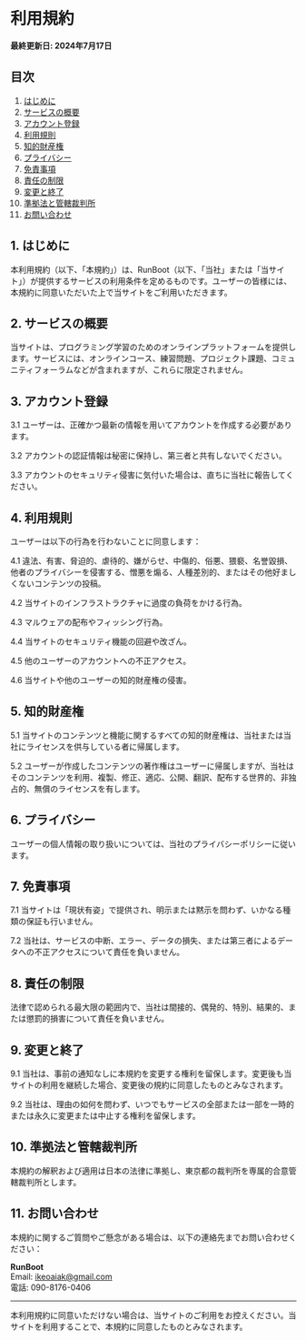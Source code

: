 # 利用規約

**最終更新日: 2024年7月17日**

## 目次
1. [はじめに](#1-はじめに)
2. [サービスの概要](#2-サービスの概要)
3. [アカウント登録](#3-アカウント登録)
4. [利用規則](#4-利用規則)
5. [知的財産権](#5-知的財産権)
6. [プライバシー](#6-プライバシー)
7. [免責事項](#7-免責事項)
8. [責任の制限](#8-責任の制限)
9. [変更と終了](#9-変更と終了)
10. [準拠法と管轄裁判所](#10-準拠法と管轄裁判所)
11. [お問い合わせ](#11-お問い合わせ)

## 1. はじめに

本利用規約（以下、「本規約」）は、RunBoot（以下、「当社」または「当サイト」）が提供するサービスの利用条件を定めるものです。ユーザーの皆様には、本規約に同意いただいた上で当サイトをご利用いただきます。

## 2. サービスの概要

当サイトは、プログラミング学習のためのオンラインプラットフォームを提供します。サービスには、オンラインコース、練習問題、プロジェクト課題、コミュニティフォーラムなどが含まれますが、これらに限定されません。

## 3. アカウント登録

3.1 ユーザーは、正確かつ最新の情報を用いてアカウントを作成する必要があります。

3.2 アカウントの認証情報は秘密に保持し、第三者と共有しないでください。

3.3 アカウントのセキュリティ侵害に気付いた場合は、直ちに当社に報告してください。

## 4. 利用規則

ユーザーは以下の行為を行わないことに同意します：

4.1 違法、有害、脅迫的、虐待的、嫌がらせ、中傷的、俗悪、猥褻、名誉毀損、他者のプライバシーを侵害する、憎悪を煽る、人種差別的、またはその他好ましくないコンテンツの投稿。

4.2 当サイトのインフラストラクチャに過度の負荷をかける行為。

4.3 マルウェアの配布やフィッシング行為。

4.4 当サイトのセキュリティ機能の回避や改ざん。

4.5 他のユーザーのアカウントへの不正アクセス。

4.6 当サイトや他のユーザーの知的財産権の侵害。

## 5. 知的財産権

5.1 当サイトのコンテンツと機能に関するすべての知的財産権は、当社または当社にライセンスを供与している者に帰属します。

5.2 ユーザーが作成したコンテンツの著作権はユーザーに帰属しますが、当社はそのコンテンツを利用、複製、修正、適応、公開、翻訳、配布する世界的、非独占的、無償のライセンスを有します。

## 6. プライバシー

ユーザーの個人情報の取り扱いについては、当社のプライバシーポリシーに従います。

## 7. 免責事項

7.1 当サイトは「現状有姿」で提供され、明示または黙示を問わず、いかなる種類の保証も行いません。

7.2 当社は、サービスの中断、エラー、データの損失、または第三者によるデータへの不正アクセスについて責任を負いません。

## 8. 責任の制限

法律で認められる最大限の範囲内で、当社は間接的、偶発的、特別、結果的、または懲罰的損害について責任を負いません。

## 9. 変更と終了

9.1 当社は、事前の通知なしに本規約を変更する権利を留保します。変更後も当サイトの利用を継続した場合、変更後の規約に同意したものとみなされます。

9.2 当社は、理由の如何を問わず、いつでもサービスの全部または一部を一時的または永久に変更または中止する権利を留保します。

## 10. 準拠法と管轄裁判所

本規約の解釈および適用は日本の法律に準拠し、東京都の裁判所を専属的合意管轄裁判所とします。

## 11. お問い合わせ

本規約に関するご質問やご懸念がある場合は、以下の連絡先までお問い合わせください：

**RunBoot**  
Email: [ikeoaiak@gmail.com](mailto:ikeoaiak@gmail.com)  
電話: 090-8176-0406

---

本利用規約に同意いただけない場合は、当サイトのご利用をお控えください。当サイトを利用することで、本規約に同意したものとみなされます。
